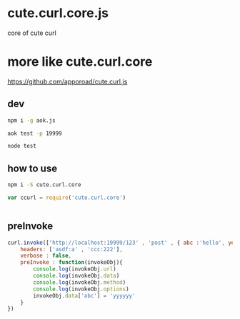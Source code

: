 # cute.curl.core.js
core of cute curl

# more like cute.curl.core
https://github.com/apporoad/cute.curl.js

## dev
```bash
npm i -g aok.js

aok test -p 19999

node test


```


## how to use
```bash
npm i -S cute.curl.core
```

```js
var ccurl = require('cute.curl.core')



```

## preInvoke
```js
curl.invoke(['http://localhost:19999/123' , 'post' , { abc :'hello', yes : 1} , ''], {
    headers: ['asdf:a' , 'ccc:222'],
    verbose : false,
    preInvoke : function(invokeObj){
        console.log(invokeObj.url)
        console.log(invokeObj.data)
        console.log(invokeObj.method)
        console.log(invokeObj.options)
        invokeObj.data['abc'] = 'yyyyyy'
    }
})

```